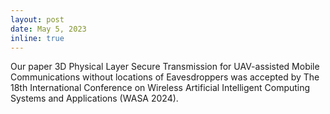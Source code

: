```yaml
---
layout: post
date: May 5, 2023
inline: true
---
```


Our paper 3D Physical Layer Secure Transmission for UAV-assisted Mobile Communications without locations of Eavesdroppers was accepted by The 18th International Conference on Wireless Artificial Intelligent Computing Systems and Applications (WASA 2024).
